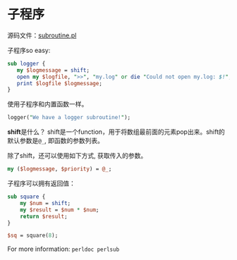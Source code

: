 # 子程序

源码文件：[subroutine.pl](src/subroutine.pl)

子程序so easy:

```perl
sub logger {
   my $logmessage = shift;
   open my $logfile, ">>", "my.log" or die "Could not open my.log: $!";
   print $logfile $logmessage;
}
```

使用子程序和内置函数一样。


```perl
logger("We have a logger subroutine!");
```


**shift**是什么？ shift是一个function，用于将数组最前面的元素pop出来。shift的默认参数是`@_`, 即函数的参数列表。

除了shift，还可以使用如下方式, 获取传入的参数。

```perl
my ($logmessage, $priority) = @_;
```

子程序可以拥有返回值：

```perl
sub square {
    my $num = shift;
    my $result = $num * $num;
    return $result;
}

$sq = square(8);
```


For more information: `perldoc perlsub`
